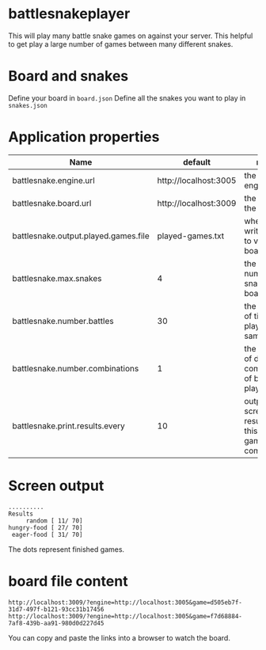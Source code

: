 # battlesnakeplayer

This will play many battle snake games on against your server. This helpful to get play a large number of games between 
many different snakes.

# Board and snakes 

Define your board in `board.json`
Define all the snakes you want to play in `snakes.json`

# Application properties

| Name | default | notes |
| ---- | ----- | --- |
| battlesnake.engine.url | http://localhost:3005 | the url of engine |
| battlesnake.board.url | http://localhost:3009 | the url of the board |
| battlesnake.output.played.games.file | played-games.txt | where to write the url to view a board |
| battlesnake.max.snakes | 4 | the max number of snakes per board |
| battlesnake.number.battles | 30 | the number of times to play the same board |
| battlesnake.number.combinations | 1 | the number of different combination of boards to play | 
| battlesnake.print.results.every | 10 | output to screen the results after this many games complete |

# Screen output

```
..........
Results
     random [ 11/ 70]
hungry-food [ 27/ 70]
 eager-food [ 31/ 70]
 ```

The dots represent finished games. 

# board file content

```
http://localhost:3009/?engine=http://localhost:3005&game=d505eb7f-31d7-497f-b121-93cc31b17456
http://localhost:3009/?engine=http://localhost:3005&game=f7d68884-7af8-439b-aa91-980d0d227d45
```
You can copy and paste the links into a browser to watch the board.